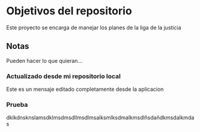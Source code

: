 # Objetivos del repositorio
Este proyecto se encarga de manejar los planes de la liga de la justicia

## Notas
Pueden hacer lo que quieran...

### Actualizado desde mi repositorio local
Este es un mensaje editado completamente desde la aplicacion

### Prueba
dklkdnsknslamsdklmsdmsdllmsdlmsalksmlksdmalkmsdlñsdañdkmsdalkmdas
